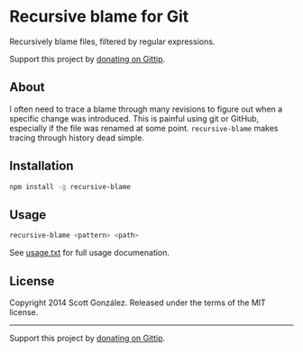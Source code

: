# Recursive blame for Git

Recursively blame files, filtered by regular expressions.

Support this project by [donating on Gittip](https://www.gittip.com/scottgonzalez/).

## About

I often need to trace a blame through many revisions to figure out when a specific change was introduced. This is painful using git or GitHub, especially if the file was renamed at some point. `recursive-blame` makes tracing through history dead simple.



## Installation

```sh
npm install -g recursive-blame
```



## Usage

```sh
recursive-blame <pattern> <path>
```

See [usage.txt](/usage.txt) for full usage documenation.



## License

Copyright 2014 Scott González. Released under the terms of the MIT license.

---

Support this project by [donating on Gittip](https://www.gittip.com/scottgonzalez/).
